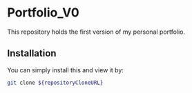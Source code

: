 # Portfolio_V0
This repository holds the first version of my personal portfolio.

## Installation
You can simply install this and view it by:
```bash
git clone ${repositoryCloneURL}
```
